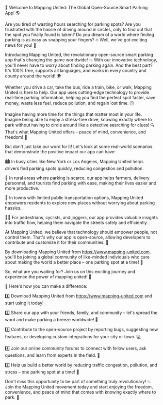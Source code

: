 🎉 Welcome to Mapping United: The Global Open-Source Smart Parking App! 🌎

Are you tired of wasting hours searching for parking spots? Are you frustrated with the hassle of driving around in circles, only to find out that the spot you finally found is taken? Do you dream of a world where finding parking is as easy as snapping your fingers? 🔥 Well, we've got exciting news for you! 📣

Introducing Mapping United, the revolutionary open-source smart parking app that's changing the game worldwide! 💥 With our innovative technology, you'll never have to worry about finding parking again. And the best part? It's 100% free, supports all languages, and works in every country and county around the world! 🌍

Whether you drive a car, take the bus, ride a train, bike, or walk, Mapping United is here to help. Our app uses cutting-edge technology to provide real-time parking information, helping you find the perfect spot faster, save money, waste less fuel, reduce pollution, and regain lost time. 🕒

Imagine having more time for the things that matter most in your life. Imagine being able to enjoy a stress-free drive, knowing exactly where to park without having to circle around like a detective searching for clues! 🔍 That's what Mapping United offers – peace of mind, convenience, and freedom! 🎉

But don't just take our word for it! Let's look at some real-world scenarios that demonstrate the positive impact our app can have:

🏙️ In busy cities like New York or Los Angeles, Mapping United helps drivers find parking spots quickly, reducing congestion and pollution.

🚗 In rural areas where parking is scarce, our app helps farmers, delivery personnel, and tourists find parking with ease, making their lives easier and more productive.

🚌 In towns with limited public transportation options, Mapping United empowers residents to explore new places without worrying about parking hassles.

🏃‍♀️ For pedestrians, cyclists, and joggers, our app provides valuable insights into traffic flow, helping them navigate the streets safely and efficiently.

At Mapping United, we believe that technology should empower people, not control them. That's why our app is open-source, allowing developers to contribute and customize it for their communities. 🤝

By downloading Mapping United from https://www.mapping-united.com, you'll be joining a global community of like-minded individuals who care about making the world a better place – one parking spot at a time! 🌟

So, what are you waiting for? Join us on this exciting journey and experience the power of mapping united! 🚀

🎉 Here's how you can make a difference:

1️⃣ Download Mapping United from https://www.mapping-united.com and start using it today!

2️⃣ Share our app with your friends, family, and community – let's spread the word and make parking a breeze worldwide! 📢

3️⃣ Contribute to the open-source project by reporting bugs, suggesting new features, or developing custom integrations for your city or town. 💻

4️⃣ Join our online community forums to connect with fellow users, ask questions, and learn from experts in the field. 📱

5️⃣ Help us build a better world by reducing traffic congestion, pollution, and stress – one parking spot at a time! 🌟

Don't miss this opportunity to be part of something truly revolutionary! 💥 Join the Mapping United movement today and start enjoying the freedom, convenience, and peace of mind that comes with knowing exactly where to park. 🎉